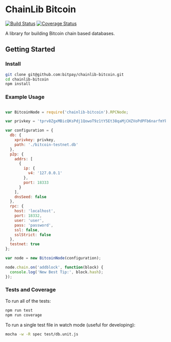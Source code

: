 ChainLib Bitcoin
=======
[![Build Status](https://img.shields.io/travis/bitpay/chainlib-bitcoin.svg?branch=master&style=flat-square)](https://travis-ci.org/bitpay/chainlib-bitcoin)
[![Coverage Status](https://img.shields.io/coveralls/bitpay/chainlib-bitcoin.svg?style=flat-square)](https://coveralls.io/r/bitpay/chainlib-bitcoin)

A library for building Bitcoin chain based databases.

## Getting Started

### Install

```bash
git clone git@github.com:bitpay/chainlib-bitcoin.git
cd chainlib-bitcoin
npm install
```

### Example Usage

```js

var BitcoinNode = require('chainlib-bitcoin').RPCNode;

var privkey = 'tprv8ZgxMBicQKsPdj1QowoT9z1tY5Et38qaMjCHZVoPdPFb6narfmYkqTygEVHfUmY78k3HcaEpkyNCAQDANaXtwNe1HLFvcA7nqYj1B7wTSTo';

var configuration = {
  db: {
    xprivkey: privkey,
    path: './bitcoin-testnet.db'
  },
  p2p: {
    addrs: [
      {
        ip: {
          v4: '127.0.0.1'
        },
        port: 18333
      }
    ],
    dnsSeed: false
  },
  rpc: {
    host: 'localhost',
    port: 18332,
    user: 'user',
    pass: 'password',
    ssl: false,
    sslStrict: false
  },
  testnet: true
};

var node = new BitcoinNode(configuration);

node.chain.on('addblock', function(block) {
  console.log('New Best Tip:', block.hash);
});

```

### Tests and Coverage

To run all of the tests:

```bash
npm run test
npm run coverage
```

To run a single test file in watch mode (useful for developing):

```bash
mocha -w -R spec test/db.unit.js
```

